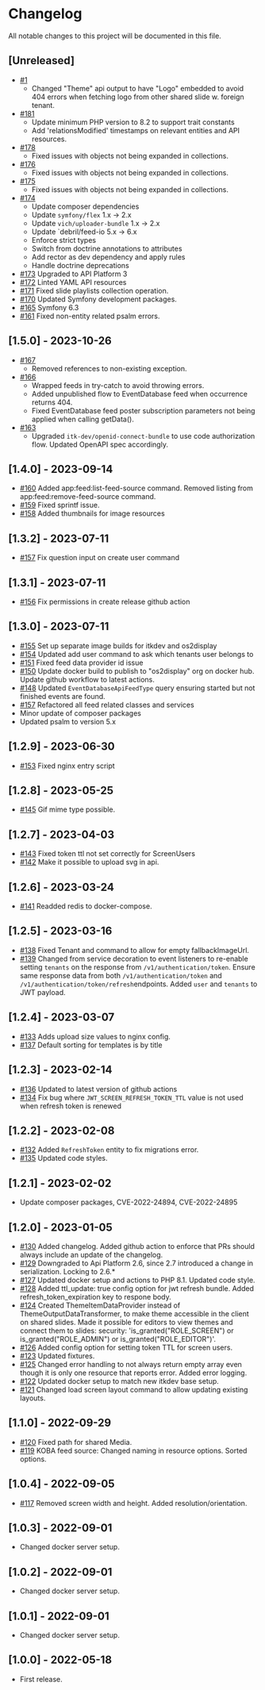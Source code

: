 # Changelog

All notable changes to this project will be documented in this file.

## [Unreleased]

- [#1](https://github.com/aroskanalen/display-api-service/pull/1)
  - Changed "Theme" api output to have "Logo" embedded to avoid 404 errors when fetching logo from other shared slide
  w. foreign tenant.
- [#181](https://github.com/os2display/display-api-service/pull/181)
  - Update minimum PHP version to 8.2 to support trait constants
  - Add 'relationsModified' timestamps on relevant entities and API resources.
- [#178](https://github.com/os2display/display-api-service/pull/178)
  - Fixed issues with objects not being expanded in collections.
- [#176](https://github.com/os2display/display-api-service/pull/176)
  - Fixed issues with objects not being expanded in collections.
- [#175](https://github.com/os2display/display-api-service/pull/175)
  - Fixed issues with objects not being expanded in collections.
- [#174](https://github.com/os2display/display-api-service/pull/174)
  - Update composer dependencies
  - Update `symfony/flex` 1.x -> 2.x
  - Update `vich/uploader-bundle` 1.x -> 2.x
  - Update `debril/feed-io 5.x -> 6.x
  - Enforce strict types
  - Switch from doctrine annotations to attributes
  - Add rector as dev dependency and apply rules
  - Handle doctrine deprecations
- [#173](https://github.com/os2display/display-api-service/pull/173)
  Upgraded to API Platform 3
- [#172](https://github.com/os2display/display-api-service/pull/172)
  Linted YAML API resources
- [#171](https://github.com/os2display/display-api-service/pull/171)
  Fixed slide playlists collection operation.
- [#170](https://github.com/os2display/display-api-service/pull/170)
  Updated Symfony development packages.
- [#165](https://github.com/os2display/display-api-service/pull/165)
  Symfony 6.3
- [#161](https://github.com/os2display/display-api-service/pull/161)
  Fixed non-entity related psalm errors.

## [1.5.0] - 2023-10-26

- [#167](https://github.com/os2display/display-api-service/pull/167)
  - Removed references to non-existing exception.
- [#166](https://github.com/os2display/display-api-service/pull/166)
  - Wrapped feeds in try-catch to avoid throwing errors.
  - Added unpublished flow to EventDatabase feed when occurrence returns 404.
  - Fixed EventDatabase feed poster subscription parameters not being applied when calling getData().
- [#163](https://github.com/os2display/display-api-service/pull/163)
  - Upgraded `itk-dev/openid-connect-bundle` to use code authorization flow. Updated OpenAPI spec accordingly.

## [1.4.0] - 2023-09-14

- [#160](https://github.com/os2display/display-api-service/pull/160)
  Added app:feed:list-feed-source command. Removed listing from app:feed:remove-feed-source command.
- [#159](https://github.com/os2display/display-api-service/pull/159)
  Fixed sprintf issue.
- [#158](https://github.com/os2display/display-api-service/pull/158)
  Added thumbnails for image resources

## [1.3.2] - 2023-07-11

- [#157](https://github.com/os2display/display-api-service/pull/157)
  Fix question input on create user command

## [1.3.1] - 2023-07-11

- [#156](https://github.com/os2display/display-api-service/pull/156)
  Fix permissions in create release github action

## [1.3.0] - 2023-07-11

- [#155](https://github.com/os2display/display-api-service/pull/155)
  Set up separate image builds for itkdev and os2display
- [#154](https://github.com/os2display/display-api-service/pull/154)
  Updated add user command to ask which tenants user belongs to
- [#151](https://github.com/os2display/display-api-service/pull/151)
  Fixed feed data provider id issue
- [#150](https://github.com/os2display/display-api-service/pull/150)
  Update docker build to publish to "os2display" org on docker hub. Update github workflow to latest actions.
- [#148](https://github.com/os2display/display-api-service/pull/148)
  Updated `EventDatabaseApiFeedType` query ensuring started
  but not finished events are found.
- [#157](https://github.com/os2display/display-api-service/pull/157)
  Refactored all feed related classes and services
- Minor update of composer packages
- Updated psalm to version 5.x

## [1.2.9] - 2023-06-30

- [#153](https://github.com/os2display/display-api-service/pull/153)
  Fixed nginx entry script

## [1.2.8] - 2023-05-25

- [#145](https://github.com/os2display/display-api-service/pull/145)
Gif mime type possible.

## [1.2.7] - 2023-04-03

- [#143](https://github.com/os2display/display-api-service/pull/143)
  Fixed token ttl not set correctly for ScreenUsers
- [#142](https://github.com/os2display/display-api-service/pull/142)
  Make it possible to upload svg in api.

## [1.2.6] - 2023-03-24

- [#141](https://github.com/os2display/display-api-service/pull/141)
  Readded redis to docker-compose.

## [1.2.5] - 2023-03-16

- [#138](https://github.com/os2display/display-api-service/pull/138)
  Fixed Tenant and command to allow for empty fallbackImageUrl.
- [#139](https://github.com/os2display/display-api-service/pull/139)
  Changed from service decoration to event listeners to re-enable setting `tenants` on the response from `/v1/authentication/token`.
  Ensure same response data from both `/v1/authentication/token` and `/v1/authentication/token/refresh`endpoints.
  Added `user` and `tenants` to JWT payload.

## [1.2.4] - 2023-03-07

- [#133](https://github.com/os2display/display-api-service/pull/133)
  Adds upload size values to nginx config.
- [#137](https://github.com/os2display/display-api-service/pull/137)
  Default sorting for templates is by title

## [1.2.3] - 2023-02-14

- [#136](https://github.com/os2display/display-api-service/pull/136)
  Updated to latest version of github actions
- [#134](https://github.com/os2display/display-api-service/pull/134)
  Fix bug where `JWT_SCREEN_REFRESH_TOKEN_TTL` value is not used when refresh token is renewed

## [1.2.2] - 2023-02-08

- [#132](https://github.com/os2display/display-api-service/pull/132)
  Added `RefreshToken` entity to fix migrations error.
- [#135](https://github.com/os2display/display-api-service/pull/135)
  Updated code styles.

## [1.2.1] - 2023-02-02

- Update composer packages, CVE-2022-24894, CVE-2022-24895

## [1.2.0] - 2023-01-05

- [#130](https://github.com/os2display/display-api-service/pull/130)
  Added changelog.
  Added github action to enforce that PRs should always include an update of the changelog.
- [#129](https://github.com/os2display/display-api-service/pull/129)
  Downgraded to Api Platform 2.6, since 2.7 introduced a change in serialization. Locking to 2.6.*
- [#127](https://github.com/os2display/display-api-service/pull/127)
  Updated docker setup and actions to PHP 8.1.
  Updated code style.
- [#128](https://github.com/os2display/display-api-service/pull/128)
  Added ttl_update: true config option for jwt refresh bundle.
  Added refresh_token_expiration key to respone body.
- [#124](https://github.com/os2display/display-api-service/pull/124)
  Created ThemeItemDataProvider instead of
  ThemeOutputDataTransformer, to make theme accessible in the client on shared slides.
  Made it possible for editors to view themes and connect them to slides: security: 'is_granted("ROLE_SCREEN") or
  is_granted("ROLE_ADMIN") or is_granted("ROLE_EDITOR")'.
- [#126](https://github.com/os2display/display-api-service/pull/126)
  Added config option for setting token TTL for screen users.
- [#123](https://github.com/os2display/display-api-service/pull/123)
  Updated fixtures.
- [#125](https://github.com/os2display/display-api-service/pull/125)
  Changed error handling to not always return empty array even though it is only one resource that reports error.
  Added error logging.
- [#122](https://github.com/os2display/display-api-service/pull/122)
  Updated docker setup to match new itkdev base setup.
- [#121](https://github.com/os2display/display-api-service/pull/121)
  Changed load screen layout command to allow updating existing layouts.

## [1.1.0] - 2022-09-29

- [#120](https://github.com/os2display/display-api-service/pull/120)
  Fixed path for shared Media.
- [#119](https://github.com/os2display/display-api-service/pull/119)
  KOBA feed source: Changed naming in resource options. Sorted options.

## [1.0.4] - 2022-09-05

- [#117](https://github.com/os2display/display-api-service/pull/117)
  Removed screen width and height. Added resolution/orientation.

## [1.0.3] - 2022-09-01

- Changed docker server setup.

## [1.0.2] - 2022-09-01

- Changed docker server setup.

## [1.0.1] - 2022-09-01

- Changed docker server setup.

## [1.0.0] - 2022-05-18

- First release.
